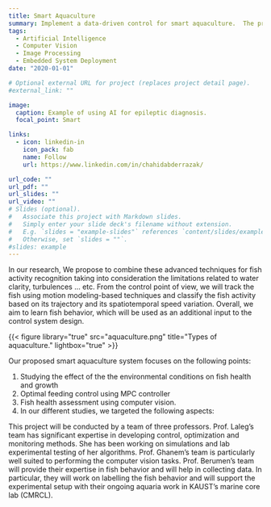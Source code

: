 ```yaml
---
title: Smart Aquaculture
summary: Implement a data-driven control for smart aquaculture.  The proposed approach will take advantage of the recent developments in computer vision technology to assess and inspect fish behavior and feedback information on fish behavior
tags:
  - Artificial Intelligence
  - Computer Vision
  - Image Processing
  - Embedded System Deployment
date: "2020-01-01"

# Optional external URL for project (replaces project detail page).
#external_link: ""

image:
  caption: Example of using AI for epileptic diagnosis.
  focal_point: Smart

links:
  - icon: linkedin-in
    icon_pack: fab
    name: Follow
    url: https://www.linkedin.com/in/chahidabderrazak/

url_code: ""
url_pdf: ""
url_slides: ""
url_video: ""
# Slides (optional).
#   Associate this project with Markdown slides.
#   Simply enter your slide deck's filename without extension.
#   E.g. `slides = "example-slides"` references `content/slides/example-slides.md`.
#   Otherwise, set `slides = ""`.
#slides: example
---
```


In our research, We propose to combine these advanced techniques for fish activity recognition taking into consideration the limitations related to water clarity, turbulences ... etc. From the control point of view, we will track the fish using motion modeling-based techniques and classify the fish activity based on its trajectory and its spatiotemporal speed variation. Overall, we aim to learn fish behavior, which will be used as an additional input to the control system design.

{{< figure library="true" src="aquaculture.png" title="Types of aquaculture." lightbox="true" >}}

Our proposed smart aquaculture system focuses on the following points:

1. Studying the effect of the the environmental conditions on fish health and growth
2. Optimal feeding control using MPC controller
3. Fish health assessment using computer vision.
4. In our different studies, we targeted the following aspects:

This project will be conducted by a team of three professors. Prof. Laleg’s team has significant expertise in developing control, optimization and monitoring methods. She has been working on simulations and lab experimental testing of her algorithms. Prof. Ghanem’s team is particularly well suited to performing the computer vision tasks. Prof. Berumen’s team will provide their expertise in fish behavior and will help in collecting data. In particular, they will work on labelling the fish behavior and will support the experimental setup with their ongoing aquaria work in KAUST’s marine core lab (CMRCL).
